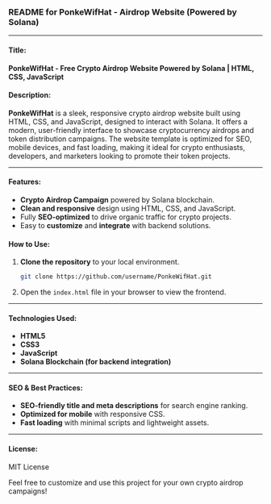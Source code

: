 ### README for **PonkeWifHat - Airdrop Website (Powered by Solana)**

---

#### Title:  
**PonkeWifHat - Free Crypto Airdrop Website Powered by Solana | HTML, CSS, JavaScript**

#### Description:  
**PonkeWifHat** is a sleek, responsive crypto airdrop website built using HTML, CSS, and JavaScript, designed to interact with Solana. It offers a modern, user-friendly interface to showcase cryptocurrency airdrops and token distribution campaigns. The website template is optimized for SEO, mobile devices, and fast loading, making it ideal for crypto enthusiasts, developers, and marketers looking to promote their token projects.

---

#### Features:
- **Crypto Airdrop Campaign** powered by Solana blockchain.
- **Clean and responsive** design using HTML, CSS, and JavaScript.
- Fully **SEO-optimized** to drive organic traffic for crypto projects.
- Easy to **customize** and **integrate** with backend solutions.
  
#### How to Use:
1. **Clone the repository** to your local environment.
   ```bash
   git clone https://github.com/username/PonkeWifHat.git
   ```
2. Open the `index.html` file in your browser to view the frontend.

---

#### Technologies Used:
- **HTML5**
- **CSS3**
- **JavaScript**
- **Solana Blockchain (for backend integration)**

---

#### SEO & Best Practices:
- **SEO-friendly title and meta descriptions** for search engine ranking.
- **Optimized for mobile** with responsive CSS.
- **Fast loading** with minimal scripts and lightweight assets.

---

#### License:
MIT License

Feel free to customize and use this project for your own crypto airdrop campaigns!
